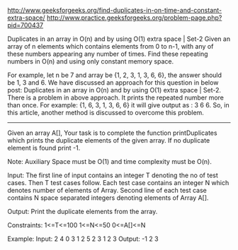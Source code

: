 http://www.geeksforgeeks.org/find-duplicates-in-on-time-and-constant-extra-space/
http://www.practice.geeksforgeeks.org/problem-page.php?pid=700437

Duplicates in an array in O(n) and by using O(1) extra space | Set-2
Given an array of n elements which contains elements from 0 to n-1, with any of these numbers appearing any number of times. 
Find these repeating numbers in O(n) and using only constant memory space.

For example, let n be 7 and array be {1, 2, 3, 1, 3, 6, 6}, the answer should be 1, 3 and 6.
We have discussed an approach for this question in below post:
Duplicates in an array in O(n) and by using O(1) extra space | Set-2.
There is a problem in above approach. It prints the repeated number more than once. For example: {1, 6, 3, 1, 3, 6, 6} it will give output as : 3 6 6. So, in this article, another method is discussed to overcome this problem.

---

Given an array A[], Your task is to complete the function printDuplicates which prints the duplicate elements of the given array. If no duplicate element is found  print -1.

Note: Auxiliary Space must be O(1) and time complexity must be O(n).

Input:
The first line of input contains an integer T denoting the no of test cases. Then T test cases follow. Each test case contains an integer N which denotes number of elements of Array. Second line of each test case contains N space separated integers denoting elements of Array A[].

Output:
Print the duplicate elements from the array.

Constraints:
1<=T<=100
1<=N<=50
0<=A[]<=N

Example:
Input:
2
4
0 3 1 2
5
2 3 1 2 3 
Output:
-1
2 3 